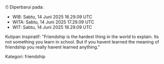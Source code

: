 ⏰ Diperbarui pada:
- WIB: Sabtu, 14 Juni 2025 16.29.09 UTC
- WITA: Sabtu, 14 Juni 2025 17.29.09 UTC
- WIT: Sabtu, 14 Juni 2025 18.29.09 UTC

Kutipan Inspiratif:
"Friendship is the hardest thing in the world to explain. Its not something you learn in school. But if you havent learned the meaning of friendship you really havent learned anything."


Kategori: friendship

